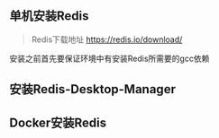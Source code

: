 ## 单机安装Redis


> Redis下载地址 https://redis.io/download/

安装之前首先要保证环境中有安装Redis所需要的gcc依赖







## 安装Redis-Desktop-Manager




## Docker安装Redis



